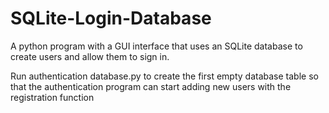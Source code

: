 # SQLite-Login-Database
A python program with a GUI interface that uses an SQLite database to create users and allow them to sign in.

Run authentication database.py to create the first empty database table so that the authentication program can start adding new users with the registration function
